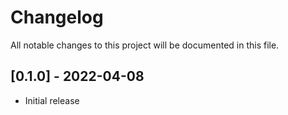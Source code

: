 # Changelog
All notable changes to this project will be documented in this file.

## [0.1.0] - 2022-04-08

- Initial release
